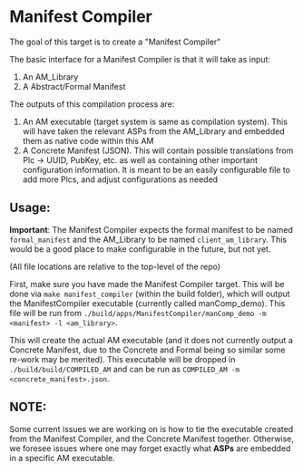 # Manifest Compiler

The goal of this target is to create a "Manifest Compiler"

The basic interface for a Manifest Compiler is that it will take as input:

1. An AM_Library
2. A Abstract/Formal Manifest

The outputs of this compilation process are:

1. An AM executable (target system is same as compilation system). This will have taken the relevant ASPs from the AM_Library and embedded them as native code within this AM
2. A Concrete Manifest (JSON). This will contain possible translations from Plc -> UUID, PubKey, etc. as well as containing other important configuration information. It is meant to be an easily configurable file to add more Plcs, and adjust configurations as needed

## Usage:

**Important**:
The Manifest Compiler expects the formal manifest to be named `formal_manifest` and the AM_Library to be named `client_am_library`. This would be a good place to make configurable in the future, but not yet.

(All file locations are relative to the top-level of the repo)

First, make sure you have made the Manifest Compiler target.
This will be done via `make manifest_compiler` (within the build folder), which will output the
ManifestCompiler executable (currently called manComp_demo).
This file will be run from `./build/apps/ManifestCompiler/manComp_demo -m <manifest> -l <am_library>`.

This will create the actual AM executable (and it does not currently output a Concrete Manifest, due to the Concrete and Formal being so similar some re-work may be merited).
This executable will be dropped in `./build/build/COMPILED_AM` and can be run as `COMPILED_AM -m <concrete_manifest>.json`.

## NOTE:

Some current issues we are working on is how to tie the executable created from the Manifest Compiler, and the Concrete Manifest together. Otherwise, we foresee issues where one may forget exactly what **ASPs** are embedded in a specific AM executable.
